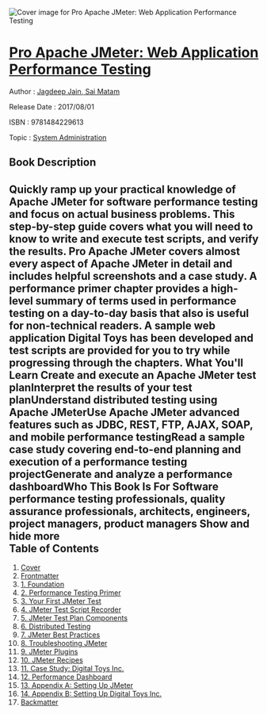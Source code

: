 ![Cover image for Pro Apache JMeter: Web Application Performance Testing](https://imgdetail.ebookreading.net/cover/cover/system_admin/EB9781484229613.jpg)

[Pro Apache JMeter: Web Application Performance Testing](https://ebookreading.net/view/book/Pro+Apache+JMeter%3A+Web+Application+Performance+Testing-EB9781484229613_1.html "Pro Apache JMeter: Web Application Performance Testing")
====================================================================================================================

Author : [Jagdeep Jain](https://ebookreading.net/search/author/Jagdeep+Jain),[ Sai Matam](https://ebookreading.net/search/author/+Sai+Matam)

Release Date : 2017/08/01

ISBN : 9781484229613

Topic : [System Administration](https://ebookreading.net/search/category/system-administration)

Book Description
-----------------

 Quickly ramp up your practical knowledge of Apache JMeter for software performance testing and focus on actual business problems. This step-by-step guide covers what you will need to know to write and execute test scripts, and verify the results.
Pro Apache JMeter covers almost every aspect of Apache JMeter in detail and includes helpful screenshots and a case study. A performance primer chapter provides a high-level summary of terms used in performance testing on a day-to-day basis that also is useful for non-technical readers.
A sample web application Digital Toys has been developed and test scripts are provided for you to try while progressing through the chapters.
What You'll Learn
Create and execute an Apache      JMeter test planInterpret the results of      your test planUnderstand distributed      testing using Apache JMeterUse Apache JMeter advanced      features such as JDBC, REST, FTP, AJAX, SOAP, and mobile performance      testingRead a sample case study      covering end-to-end planning and execution of a performance testing      projectGenerate and analyze a      performance dashboardWho This Book Is For
Software performance testing professionals, quality assurance professionals, architects, engineers, project managers, product managers
        Show and hide more                
Table of Contents
-----------------

1. [Cover](https://ebookreading.net/view/book/Pro+Apache+JMeter%3A+Web+Application+Performance+Testing-EB9781484229613_1.html)
1. [Frontmatter](https://ebookreading.net/view/book/Pro+Apache+JMeter%3A+Web+Application+Performance+Testing-EB9781484229613_2.html)
1. [1. Foundation](https://ebookreading.net/view/book/Pro+Apache+JMeter%3A+Web+Application+Performance+Testing-EB9781484229613_3.html)
1. [2. Performance Testing Primer](https://ebookreading.net/view/book/Pro+Apache+JMeter%3A+Web+Application+Performance+Testing-EB9781484229613_4.html)
1. [3. Your First JMeter Test](https://ebookreading.net/view/book/Pro+Apache+JMeter%3A+Web+Application+Performance+Testing-EB9781484229613_5.html)
1. [4. JMeter Test Script Recorder](https://ebookreading.net/view/book/Pro+Apache+JMeter%3A+Web+Application+Performance+Testing-EB9781484229613_6.html)
1. [5. JMeter Test Plan Components](https://ebookreading.net/view/book/Pro+Apache+JMeter%3A+Web+Application+Performance+Testing-EB9781484229613_7.html)
1. [6. Distributed Testing](https://ebookreading.net/view/book/Pro+Apache+JMeter%3A+Web+Application+Performance+Testing-EB9781484229613_8.html)
1. [7. JMeter Best Practices](https://ebookreading.net/view/book/Pro+Apache+JMeter%3A+Web+Application+Performance+Testing-EB9781484229613_9.html)
1. [8. Troubleshooting JMeter](https://ebookreading.net/view/book/Pro+Apache+JMeter%3A+Web+Application+Performance+Testing-EB9781484229613_10.html)
1. [9. JMeter Plugins](https://ebookreading.net/view/book/Pro+Apache+JMeter%3A+Web+Application+Performance+Testing-EB9781484229613_11.html)
1. [10. JMeter Recipes](https://ebookreading.net/view/book/Pro+Apache+JMeter%3A+Web+Application+Performance+Testing-EB9781484229613_12.html)
1. [11. Case Study: Digital Toys Inc.](https://ebookreading.net/view/book/Pro+Apache+JMeter%3A+Web+Application+Performance+Testing-EB9781484229613_13.html)
1. [12. Performance Dashboard](https://ebookreading.net/view/book/Pro+Apache+JMeter%3A+Web+Application+Performance+Testing-EB9781484229613_14.html)
1. [13. Appendix A: Setting Up JMeter](https://ebookreading.net/view/book/Pro+Apache+JMeter%3A+Web+Application+Performance+Testing-EB9781484229613_15.html)
1. [14. Appendix B: Setting Up Digital Toys Inc.](https://ebookreading.net/view/book/Pro+Apache+JMeter%3A+Web+Application+Performance+Testing-EB9781484229613_16.html)
1. [Backmatter](https://ebookreading.net/view/book/Pro+Apache+JMeter%3A+Web+Application+Performance+Testing-EB9781484229613_17.html)
